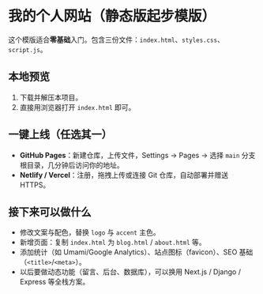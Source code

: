 # 我的个人网站（静态版起步模版）

这个模版适合**零基础**入门。包含三份文件：`index.html`、`styles.css`、`script.js`。

## 本地预览
1. 下载并解压本项目。
2. 直接用浏览器打开 `index.html` 即可。

## 一键上线（任选其一）
- **GitHub Pages**：新建仓库，上传文件，Settings → Pages → 选择 `main` 分支根目录，几分钟后访问你的地址。
- **Netlify / Vercel**：注册，拖拽上传或连接 Git 仓库，自动部署并赠送 HTTPS。

## 接下来可以做什么
- 修改文案与配色，替换 `logo` 与 `accent` 主色。
- 新增页面：复制 `index.html` 为 `blog.html` / `about.html` 等。
- 添加统计（如 Umami/Google Analytics）、站点图标（favicon）、SEO 基础（`<title>`/`<meta>`）。
- 以后要做动态功能（留言、后台、数据库），可以换用 Next.js / Django / Express 等全栈方案。
